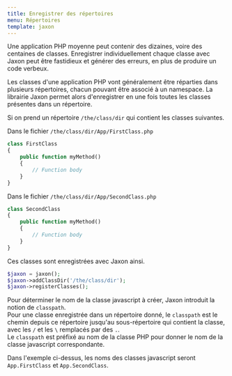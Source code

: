 ```yaml
---
title: Enregistrer des répertoires
menu: Répertoires
template: jaxon
---
```


Une application PHP moyenne peut contenir des dizaines, voire des centaines de classes. Enregistrer individuellement chaque classe avec Jaxon peut être fastidieux et générer des erreurs, en plus de produire un code verbeux.

Les classes d'une application PHP vont généralement être réparties dans plusieurs répertoires, chacun pouvant être associé à un namespace.
La librairie Jaxon permet alors d'enregistrer en une fois toutes les classes présentes dans un répertoire.

Si on prend un répertoire `/the/class/dir` qui contient les classes suivantes.

Dans le fichier `/the/class/dir/App/FirstClass.php`

```php
class FirstClass
{
    public function myMethod()
    {
        // Function body
    }
}
```

Dans le fichier `/the/class/dir/App/SecondClass.php`

```php
class SecondClass
{
    public function myMethod()
    {
        // Function body
    }
}
```

Ces classes sont enregistrées avec Jaxon ainsi.

```php
$jaxon = jaxon();
$jaxon->addClassDir('/the/class/dir');
$jaxon->registerClasses();
```

Pour déterminer le nom de la classe javascript à créer, Jaxon introduit la notion de `classpath`.  
Pour une classe enregistrée dans un répertoire donné, le `classpath` est le chemin depuis ce répertoire jusqu'au sous-répertoire qui contient la classe, avec les `/` et les `\` remplacés par des `.`.  
Le `classpath` est préfixé au nom de la classe PHP pour donner le nom de la classe javascript correspondante.

Dans l'exemple ci-dessus, les noms des classes javascript seront `App.FirstClass` et `App.SecondClass`.
